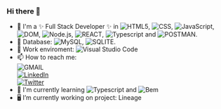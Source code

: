 ### Hi there 👋

<!--
**JuanGarridoTroche/JuanGarridoTroche** is a ✨ _special_ ✨ repository because its `README.md` (this file) appears on your GitHub profile.

Here are some ideas to get you started:
- 🌱 I'm currently learning ![Typescript](https://img.shields.io/badge/Typescript-2F74C0?style=plastic&logo=typescript&logoColor=white) and ![Bem](https://img.shields.io/badge/Bem-E3E6E9?style=plastic&logo=bem&logoColor=black).

-->

- 🔭 I'm a ✨ Full Stack Developer ✨ in ![HTML5](https://img.shields.io/badge/HTML5-E34F26?style=plastic&logo=html5&logoColor=white), ![CSS](https://img.shields.io/badge/CSS3-1572B6?style=plastic&logo=css3&logoColor=white), ![JavaScript](https://img.shields.io/badge/JavaScript-F7DF1E?style=plastic&logo=javascript&logoColor=black), ![DOM](https://img.shields.io/badge/DOM-20232A?style=plastic&logo=dom&logoColor=61DAFB), ![Node.js](https://img.shields.io/badge/Node.js-43853D?style=plastic&logo=node.js&logoColor=white), ![REACT](https://img.shields.io/badge/React-20232A?style=plastic&logo=react&logoColor=61DAFB), ![Typescript](https://img.shields.io/badge/Typescript-2F74C0?style=plastic&logo=typescript&logoColor=white) and ![POSTMAN](https://img.shields.io/badge/Postman-EF5B25?style=plastic&logo=postman&logoColor=black). 
- 🛅 Database: ![MySQL](https://img.shields.io/badge/MySQL-005C84?style=plastic&logo=mysql&logoColor=white), ![SQLITE](https://img.shields.io/badge/SQLite-07405E?style=plastic&logo=sqlite&logoColor=white).
- 🧩 Work enviroment: ![Visual Studio Code](https://img.shields.io/badge/Visual_Studio_Code-0078D4?style=plastic&logo=visual%20studio%20code&logoColor=white)
- 📫 How to reach me: <br/>
  ![GMAIL](https://img.shields.io/badge/Email-j.garridogroche@gmail.com-BB001B?style=for-the-badge&logo=gmail&logoColor=BB001B)<br/>
  [![LinkedIn](https://img.shields.io/badge/LinkedIn-JGarridoTroche-0077B5?style=for-the-badge&logo=LinkedIn&logoColor=0077B5)](https://www.linkedin.com/in/jgarridotroche/)<br/>
  [![Twitter](https://img.shields.io/badge/Twitter-@grddev-1DA1F2?style=for-the-badge&logo=twitter&logoColor=1DA1F2)](https://twitter.com/grddev)<br/>
- 🌱 I'm currently learning ![Typescript](https://img.shields.io/badge/Typescript-2F74C0?style=plastic&logo=typescript&logoColor=white)  and  ![Bem](https://img.shields.io/badge/Bem-E3E6E9?style=plastic&logo=bem&logoColor=black)
- 🖥️ I’m currently working on project: Lineage

<!--
- 🔭 I’m currently working on ...
- 🌱 I’m currently learning ...
- 👯 I’m looking to collaborate on ...
- 🤔 I’m looking for help with ...
- 💬 Ask me about ...
- 📫 How to reach me: ...
- 😄 Pronouns: ...
- ⚡ Fun fact: ...
🛅🎨🎖️🧩🔔🔐🗝️🔑🧱💊🛡️☎️📱📳🪪💻🖥️⌨️🖱️💾💽🧮📡🔎💡📗💰🪙📫📌📍⏰⏳🌐

-->
